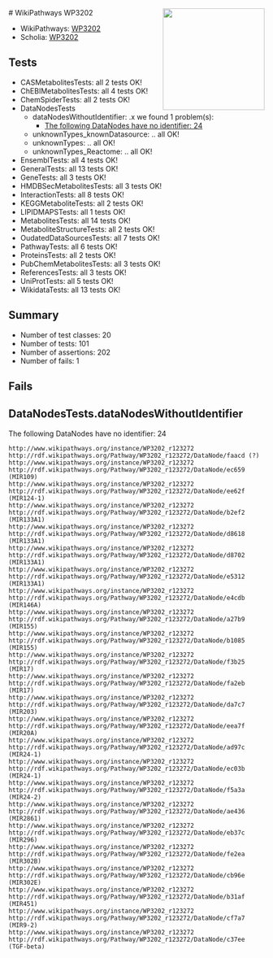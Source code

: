 <img style="float: right; width: 200px" src="https://upload.wikimedia.org/wikipedia/commons/thumb/8/83/Wplogo_with_text_500.png/640px-Wplogo_with_text_500.png" />
# WikiPathways WP3202

* WikiPathways: [WP3202](https://new.wikipathways.org/pathways/WP3202)
* Scholia: [WP3202](https://scholia.toolforge.org/wikipathways/WP3202)
## Tests
* CASMetabolitesTests: all 2 tests OK!
* ChEBIMetabolitesTests: all 4 tests OK!
* ChemSpiderTests: all 2 tests OK!
* DataNodesTests
    * dataNodesWithoutIdentifier: .x we found 1 problem(s):
        * [The following DataNodes have no identifier: 24](#8792c4b3)
    * unknownTypes_knownDatasource: .. all OK!
    * unknownTypes: .. all OK!
    * unknownTypes_Reactome: .. all OK!
* EnsemblTests: all 4 tests OK!
* GeneralTests: all 13 tests OK!
* GeneTests: all 3 tests OK!
* HMDBSecMetabolitesTests: all 3 tests OK!
* InteractionTests: all 8 tests OK!
* KEGGMetaboliteTests: all 2 tests OK!
* LIPIDMAPSTests: all 1 tests OK!
* MetabolitesTests: all 14 tests OK!
* MetaboliteStructureTests: all 2 tests OK!
* OudatedDataSourcesTests: all 7 tests OK!
* PathwayTests: all 6 tests OK!
* ProteinsTests: all 2 tests OK!
* PubChemMetabolitesTests: all 3 tests OK!
* ReferencesTests: all 3 tests OK!
* UniProtTests: all 5 tests OK!
* WikidataTests: all 13 tests OK!


## Summary

* Number of test classes: 20
* Number of tests: 101
* Number of assertions: 202
* Number of fails: 1

## Fails

<a name="8792c4b3" />

## DataNodesTests.dataNodesWithoutIdentifier

The following DataNodes have no identifier: 24
```
http://www.wikipathways.org/instance/WP3202_r123272 http://rdf.wikipathways.org/Pathway/WP3202_r123272/DataNode/faacd (?)
http://www.wikipathways.org/instance/WP3202_r123272 http://rdf.wikipathways.org/Pathway/WP3202_r123272/DataNode/ec659 (MIR109)
http://www.wikipathways.org/instance/WP3202_r123272 http://rdf.wikipathways.org/Pathway/WP3202_r123272/DataNode/ee62f (MIR124-1)
http://www.wikipathways.org/instance/WP3202_r123272 http://rdf.wikipathways.org/Pathway/WP3202_r123272/DataNode/b2ef2 (MIR133A1)
http://www.wikipathways.org/instance/WP3202_r123272 http://rdf.wikipathways.org/Pathway/WP3202_r123272/DataNode/d8618 (MIR133A1)
http://www.wikipathways.org/instance/WP3202_r123272 http://rdf.wikipathways.org/Pathway/WP3202_r123272/DataNode/d8702 (MIR133A1)
http://www.wikipathways.org/instance/WP3202_r123272 http://rdf.wikipathways.org/Pathway/WP3202_r123272/DataNode/e5312 (MIR133A1)
http://www.wikipathways.org/instance/WP3202_r123272 http://rdf.wikipathways.org/Pathway/WP3202_r123272/DataNode/e4cdb (MIR146A)
http://www.wikipathways.org/instance/WP3202_r123272 http://rdf.wikipathways.org/Pathway/WP3202_r123272/DataNode/a27b9 (MIR155)
http://www.wikipathways.org/instance/WP3202_r123272 http://rdf.wikipathways.org/Pathway/WP3202_r123272/DataNode/b1085 (MIR155)
http://www.wikipathways.org/instance/WP3202_r123272 http://rdf.wikipathways.org/Pathway/WP3202_r123272/DataNode/f3b25 (MIR17)
http://www.wikipathways.org/instance/WP3202_r123272 http://rdf.wikipathways.org/Pathway/WP3202_r123272/DataNode/fa2eb (MIR17)
http://www.wikipathways.org/instance/WP3202_r123272 http://rdf.wikipathways.org/Pathway/WP3202_r123272/DataNode/da7c7 (MIR203)
http://www.wikipathways.org/instance/WP3202_r123272 http://rdf.wikipathways.org/Pathway/WP3202_r123272/DataNode/eea7f (MIR20A)
http://www.wikipathways.org/instance/WP3202_r123272 http://rdf.wikipathways.org/Pathway/WP3202_r123272/DataNode/ad97c (MIR24-1)
http://www.wikipathways.org/instance/WP3202_r123272 http://rdf.wikipathways.org/Pathway/WP3202_r123272/DataNode/ec03b (MIR24-1)
http://www.wikipathways.org/instance/WP3202_r123272 http://rdf.wikipathways.org/Pathway/WP3202_r123272/DataNode/f5a3a (MIR24-2)
http://www.wikipathways.org/instance/WP3202_r123272 http://rdf.wikipathways.org/Pathway/WP3202_r123272/DataNode/ae436 (MIR2861)
http://www.wikipathways.org/instance/WP3202_r123272 http://rdf.wikipathways.org/Pathway/WP3202_r123272/DataNode/eb37c (MIR296)
http://www.wikipathways.org/instance/WP3202_r123272 http://rdf.wikipathways.org/Pathway/WP3202_r123272/DataNode/fe2ea (MIR302B)
http://www.wikipathways.org/instance/WP3202_r123272 http://rdf.wikipathways.org/Pathway/WP3202_r123272/DataNode/cb96e (MIR302E)
http://www.wikipathways.org/instance/WP3202_r123272 http://rdf.wikipathways.org/Pathway/WP3202_r123272/DataNode/b31af (MIR451)
http://www.wikipathways.org/instance/WP3202_r123272 http://rdf.wikipathways.org/Pathway/WP3202_r123272/DataNode/cf7a7 (MIR9-2)
http://www.wikipathways.org/instance/WP3202_r123272 http://rdf.wikipathways.org/Pathway/WP3202_r123272/DataNode/c37ee (TGF-beta)
```

